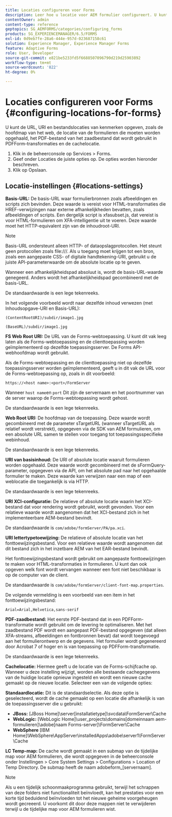 ```yaml
---
title: Locaties configureren voor Forms
description: Leer hoe u locatie voor AEM formulier configureert. U kunt de bestandslocaties van kenmerken, de locatie van het formulier, het zaadbestand en de cachelocatie opgeven.
contentOwner: admin
content-type: reference
geptopics: SG_AEMFORMS/categories/configuring_forms
products: SG_EXPERIENCEMANAGER/6.5/FORMS
exl-id: 0d9eb7fe-28a6-444e-957d-023687158c61
solution: Experience Manager, Experience Manager Forms
feature: Adaptive Forms
role: User, Developer
source-git-commit: e821be5233fd5f6688507096790d219d25903892
workflow-type: tm+mt
source-wordcount: '822'
ht-degree: 0%

---
```


# Locaties configureren voor Forms {#configuring-locations-for-forms}

U kunt de URL, URI en bestandslocaties van kenmerken opgeven, zoals de hoofdmap van het web, de locatie van de formulieren die moeten worden opgehaald, het PDF-bestand van het zaadbestand dat wordt gebruikt in PDFForm-transformaties en de cachelocatie.

1. Klik in de beheerconsole op Services > Forms.
1. Geef onder Locaties de juiste opties op. De opties worden hieronder beschreven.
1. Klik op Opslaan.

## Locatie-instellingen {#locations-settings}

**Basis-URL:** De basis-URL waar formulierbronnen zoals afbeeldingen en scripts zich bevinden. Deze waarde is vereist voor HTML-transformaties die HREF-verwijzingen naar externe afhankelijkheden bevatten, zoals afbeeldingen of scripts. Een dergelijk script is xfasubset.js, dat vereist is voor HTML-formulieren om XFA-intelligentie uit te voeren. Deze waarde moet het HTTP-equivalent zijn van de inhoudroot-URI.

>[!NOTE]
>
>Basis-URL ondersteunt alleen HTTP- of dataopslagprotocollen. Het steunt geen protocollen zoals file:///. Als u toegang moet krijgen tot een bron, zoals een aangepaste CSS- of digitale handtekening-URI, gebruikt u de juiste API-parameterwaarde om de absolute locatie op te geven.

Wanneer een afhankelijkheidspad absoluut is, wordt de basis-URL-waarde genegeerd. Anders wordt het afhankelijkheidspad gecombineerd met de basis-URL.

De standaardwaarde is een lege tekenreeks.

In het volgende voorbeeld wordt naar dezelfde inhoud verwezen (met Inhoudsopgave-URI en Basis-URL):

`(ContentRootURI)/subdir/image1.jpg`

`(BaseURL)/subdir/image1.jpg`

**FS Web Root URI:** De URL van de Forms-webtoepassing. U kunt dit vak leeg laten als de Forms-webtoepassing en de clienttoepassing worden geïmplementeerd op dezelfde toepassingsserver. De Forms API-webhoofdmap wordt gebruikt.

Als de Forms-webtoepassing en de clienttoepassing niet op dezelfde toepassingsserver worden geïmplementeerd, geeft u in dit vak de URL voor de Forms-webtoepassing op, zoals in dit voorbeeld:

`https://<host name>:<port>/FormServer`

Wanneer `host name`en `port` Dit zijn de servernaam en het poortnummer van de server waarop de Forms-webtoepassing wordt gehost.

De standaardwaarde is een lege tekenreeks.

**Web Root URI:** De hoofdmap van de toepassing. Deze waarde wordt gecombineerd met de parameter sTargetURL (wanneer sTargetURL als relatief wordt verstrekt), opgegeven via de SDK van AEM formulieren, om een absolute URL samen te stellen voor toegang tot toepassingsspecifieke webinhoud.

De standaardwaarde is een lege tekenreeks.

**URI van basisinhoud:** De URI of absolute locatie waaruit formulieren worden opgehaald. Deze waarde wordt gecombineerd met de sFormQuery-parameter, opgegeven via de API, om het absolute pad naar het opgehaalde formulier te maken. Deze waarde kan verwijzen naar een map of een weblocatie die toegankelijk is via HTTP.

De standaardwaarde is een lege tekenreeks.

**URI XCI-configuratie:** De relatieve of absolute locatie waarin het XCI-bestand dat voor rendering wordt gebruikt, wordt gevonden. Voor een relatieve waarde wordt aangenomen dat het XCI-bestand zich in het implementeerbare AEM-bestand bevindt.

De standaardwaarde is `com/adobe/formServer/PA/pa.xci`.

**URI lettertypetoewijzing:** De relatieve of absolute locatie van het fonttoewijzingsbestand. Voor een relatieve waarde wordt aangenomen dat dit bestand zich in het inzetbare AEM van het EAR-bestand bevindt.

Het fonttoewijzingsbestand wordt gebruikt om aangepaste fonttoewijzingen te maken voor HTML-transformaties in formulieren. U kunt dan ook opgeven welk font wordt vervangen wanneer een font niet beschikbaar is op de computer van de client.

De standaardwaarde is `com/adobe/formServer/client-font-map.properties`.

De volgende vermelding is een voorbeeld van een item in het fonttoewijzingsbestand:

`Arial=Arial,Helvetica,sans-serif`

**PDF-zaadbestand:** Het eerste PDF-bestand dat in een PDFForm-transformatie wordt gebruikt om de levering te optimaliseren. Met het zaadbestand PDF wordt een aangepast PDF-bestand opgegeven (dat alleen XFA-streams, afbeeldingen en fontbronnen bevat) dat wordt toegevoegd aan het formulierontwerp en de gegevens. Het formulier wordt gegenereerd door Acrobat 7 of hoger en is van toepassing op PDFForm-transformatie.

De standaardwaarde is een lege tekenreeks.

**Cachelocatie:** Hiermee geeft u de locatie van de Forms-schijfcache op. Wanneer u deze instelling wijzigt, worden alle bestaande cachegegevens van de huidige locatie opnieuw ingesteld en wordt een nieuwe cache gemaakt op de nieuwe locatie. Selecteer een van de volgende opties:

**Standaardlocatie:** Dit is de standaardselectie. Als deze optie is geselecteerd, wordt de cache gemaakt op een locatie die afhankelijk is van de toepassingsserver die u gebruikt:

* **JBoss:** [JBoss Home]\server\[installatietype]\svcdata\FormServer\Cache
* **WebLogic:** [WebLogic Home]\user_projects\domains\[domeinnaam aem-formulieren]\adobe\[naam Forms-server]\FormServer\Cache
* **WebSphere** [IBM Home]\WebSphere\AppServer\installedApps\adobe\server1\FormServer\Cache

**LC Temp-map:** De cache wordt gemaakt in een submap van de tijdelijke map voor AEM formulieren, die wordt opgegeven in de beheerconsole onder Instellingen > Core System Settings > Configurations > Location of Temp Directory. De submap heeft de naam adobeform_[servernaam].

>[!NOTE]
>
>Als u een tijdelijk schoonmaakprogramma gebruikt, terwijl het schrappen van deze folders niet functionaliteit beïnvloedt, kan het prestaties voor een korte tijd beduidend beïnvloeden tot het nieuwe geheime voorgeheugen wordt gecreeerd. U voorkomt dit door deze mappen niet te verwijderen terwijl u de tijdelijke map voor AEM formulieren wist.
